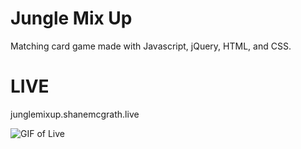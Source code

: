 # Jungle Mix Up

Matching card game made with Javascript, jQuery, HTML, and CSS.

# LIVE

junglemixup.shanemcgrath.live

![GIF of Live](/assets/images/portfoliovidJungle.gif)

